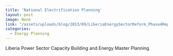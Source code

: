 ```yaml
---
title: 'National Electrification Planning'
layout: post
image: None
link: "/assets/uploads/blog/2013/09/LiberiaEnergySectorReform_Phase4Report-Final_2013-08.pdf"
categories:
  - Energy Planning
---
```


 Liberia Power Sector Capacity Building and Energy Master Planning
